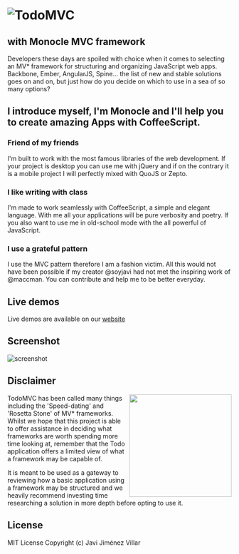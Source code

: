 # ![TodoMVC](https://raw.github.com/addyosmani/todomvc/gh-pages/media/logo.png)

## with Monocle MVC framework

Developers these days are spoiled with choice when it comes to selecting an MV\* framework for structuring and organizing JavaScript web apps. Backbone, Ember, AngularJS, Spine... the list of new and stable solutions goes on and on, but just how do you decide on which to use in a sea of so many options?

## I introduce myself, I'm Monocle and I'll help you to create amazing Apps with CoffeeScript.

### Friend of my friends
I'm built to work with the most famous libraries of the web development. If your project is desktop you can use me with jQuery and if on the contrary it is a mobile project I will perfectly mixed with QuoJS or Zepto.

### I like writing with class
I'm made to work seamlessly with CoffeeScript, a simple and elegant language. With me all your applications will be pure verbosity and poetry. If you also want to use me in old-school mode with the all powerful of JavaScript.

### I use a grateful pattern
I use the MVC pattern therefore I am a fashion victim. All this would not have been possible if my creator @soyjavi had not met the inspiring work of @maccman. You can contribute and help me to be better everyday.


## Live demos

Live demos are available on our [website](http://todomvc.com)


## Screenshot

![screenshot](https://raw.github.com/addyosmani/todomvc/gh-pages/screenshot.png)


## Disclaimer

<img align="right" width="230" height="230" src="https://raw.github.com/addyosmani/todomvc/gh-pages/media/icon-small.png">

TodoMVC has been called many things including the 'Speed-dating' and 'Rosetta Stone' of MV* frameworks. Whilst we hope that this project is able to offer assistance in deciding what frameworks are worth spending more time looking at, remember that the Todo application offers a limited view of what a framework may be capable of.

It is meant to be used as a gateway to reviewing how a basic application using a framework may be structured and we heavily recommend investing time researching a solution in more depth before opting to use it.

## License

MIT License
Copyright (c) Javi Jiménez Villar

